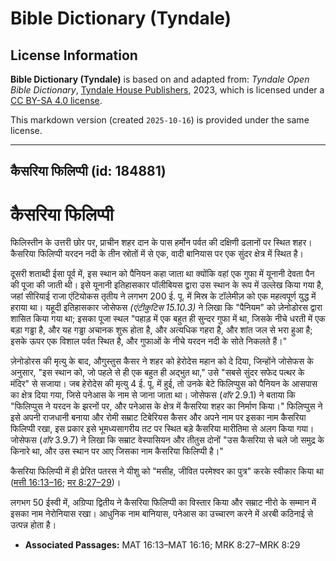 # Bible Dictionary (Tyndale)

## License Information

**Bible Dictionary (Tyndale)** is based on and adapted from: _Tyndale Open Bible Dictionary_, [Tyndale House Publishers](https://tyndaleopenresources.com/), 2023, which is licensed under a [CC BY-SA 4.0 license](https://creativecommons.org/licenses/by-sa/4.0/legalcode.en).

This markdown version (created `2025-10-16`) is provided under the same license.



--------------------------------

## कैसरिया फिलिप्पी (id: 184881)

कैसरिया फिलिप्पी
================

फिलिस्तीन के उत्तरी छोर पर, प्राचीन शहर दान के पास हर्मोन पर्वत की दक्षिणी ढलानों पर स्थित शहर। कैसरिया फिलिप्पी यरदन नदी के तीन स्रोतों में से एक, वादी बानियास पर एक सुंदर क्षेत्र में स्थित है।

दूसरी शताब्दी ईसा पूर्व में, इस स्थान को पैनियन कहा जाता था क्योंकि वहां एक गुफा में यूनानी देवता पैन की पूजा की जाती थी। इसे यूनानी इतिहासकार पॉलीबियस द्वारा उस स्थान के रूप में उल्लेख किया गया है, जहां सीरियाई राजा एंटियोकस तृतीय ने लगभग 200 ई. पू. में मिस्र के टॉलेमीज़ को एक महत्वपूर्ण युद्ध में हराया था। यहूदी इतिहासकार जोसेफस *(एंटीकुटिस 15\.10\.3\)* ने लिखा कि "पैनियम" को ज़ेनोडोरस द्वारा शासित किया गया था; इसका पूजा स्थल "पहाड़ में एक बहुत ही सुन्दर गुफा में था, जिसके नीचे धरती में एक बड़ा गड्ढा है, और यह गड्ढा अचानक शुरू होता है, और अत्यधिक गहरा है, और शांत जल से भरा हुआ है; इसके ऊपर एक विशाल पर्वत स्थित है, और गुफाओं के नीचे यरदन नदी के सोते निकलते हैं।"

ज़ेनोडोरस की मृत्यु के बाद, औगुस्तुस कैसर ने शहर को हेरोदेस महान को दे दिया, जिन्होंने जोसेफस के अनुसार, "इस स्थान को, जो पहले से ही एक बहुत ही अद्भुत था," उसे "सबसे सुंदर सफेद पत्थर के मंदिर" से सजाया। जब हेरोदेस की मृत्यु 4 ई. पू. में हुई, तो उनके बेटे फिलिप्पुस को पैनियन के आसपास का क्षेत्र दिया गया, जिसे पनेआस के नाम से जाना जाता था। जोसेफस (*वॉर* 2\.9\.1\) ने बताया कि "फिलिप्पुस ने यरदन के झरनों पर, और पनेआस के क्षेत्र में कैसरिया शहर का निर्माण किया।" फिलिप्पुस ने इसे अपनी राजधानी बनाया और रोमी सम्राट टिबेरियस कैसर और अपने नाम पर इसका नाम कैसरिया फिलिप्पी रखा, इस प्रकार इसे भूमध्यसागरीय तट पर स्थित बड़े कैसरिया मारीतिमा से अलग किया गया। जोसेफस (*वॉर* 3\.9\.7\) ने लिखा कि सम्राट वेस्पासियन और तीतुस दोनों "उस कैसरिया से चले जो समुद्र के किनारे था, और उस स्थान पर आए जिसका नाम कैसरिया फिलिप्पी है।"

कैसरिया फिलिप्पी में ही प्रेरित पतरस ने यीशु को "मसीह, जीवित परमेश्वर का पुत्र" करके स्वीकार किया था ([मत्ती 16:13–16](https://ref.ly/Matt16:13-Matt16:16); [मर 8:27–29](https://ref.ly/Mark8:27-Mark8:29))।

लगभग 50 ईस्वी में, अग्रिप्पा द्वितीय ने कैसरिया फिलिप्पी का विस्तार किया और सम्राट नीरो के सम्मान में इसका नाम नेरोनियास रखा। आधुनिक नाम बानियास, पनेआस का उच्चारण करने में अरबी कठिनाई से उत्पन्न होता है।

* **Associated Passages:** MAT 16:13–MAT 16:16; MRK 8:27–MRK 8:29

